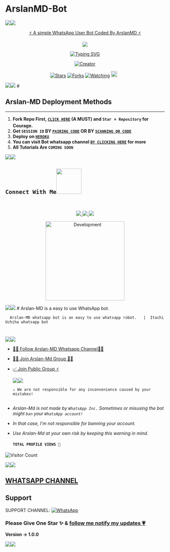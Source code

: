   # ArslanMD-Bot
   <a><img src='https://imgur.com/a/RMj1sWx.gif'/></a><a><img src='https://imgur.com/a/RMj1sWx.gif'/></a>
<p align="center"> 
<u>⚡ A simple WhatsApp User Bot Coded By ArslanMD ⚡</u>
</p>
<p align="center">
<img src="https://imgur.com/a/RMj1sWx.gif"/>       
<p align="center">
  <a href="https://git.io/typing-svg"><img src="https://readme-typing-svg.demolab.com?font=EB+Garamond&weight=800&size=28&duration=4000&pause=1000&random=false&width=435&lines=+•__I'M+ARSLANMD-+BOT__•;MULTI-DEVICE+WHATSAPP+BOT;DEVELOPED+BY+ARSLAN+MD;RELEASED+DATE+18%2F6%2F2024." alt="Typing SVG" /></a>
</p> 
<p align="center">
<a href="#"><img title="Creator" src="https://img.shields.io/badge/Creator-ArslanMD-red.svg?style=for-the-badge&logo=github"></a>
</p>
<p align="center">
<a href="https://github.com/ArslanMDofficial/ArslanMD-Bot/stargazers/"><img title="Stars" src="https://img.shields.io/github/stars/ArslanMDofficial/ArslanMD-Bot?color=blue&style=flat-square"></a>
<a href="https://github.com/ArslanMDofficial/ArslanMD-Bot/network/members"><img title="Forks" src="https://img.shields.io/github.com/ArslanMDofficial/ArslanMD-Bot?color=yellow&style=flat-square"></a>
<a href="https://github.com/ArslanMDofficial/ArslanMD-Bot/watchers"><img title="Watching" src="https://img.shields.io/github/watchers/ArslanMDofficial/ArslanMD-Bot?label=Watchers&color=red&style=flat-square"></a>
<a href="https://github.com/ArslanMDofficial/ArslanMD-Bot/graphs/commit-activity"><img height="20" src="https://img.shields.io/badge/Maintained-Yes-red.svg"></a>&nbsp;&nbsp;
</p>
<a><img src='https://i.imgur.com/LyHic3i.gif'/></a><a><img src='https://i.imgur.com/LyHic3i.gif'/></a>
#

## Arslan-MD Deployment Methods
---
1.  **Fork Repo First, [`CLICK HERE`](https://github.com/ArslanMDofficial/ArslanMD-Bot) (A MUST) and `Star ⭐ Repository` for Courage.**
2.  **Get `SESSION ID` BY [`PAIRING CODE`](https://gojousession-05ea27b8ff9a.herokuapp.com/pair) 
 OR BY [`SCANNING QR CODE`](https://gojousession-05ea27b8ff9a.herokuapp.com/wasiqr)** 
3. **Deploy on [`HEROKU`](https://dashboard.heroku.com/new?template=https://github.com/ArslanMDofficial/ArslanMD-Bot)**
8. **You can visit Bot whatsapp channel [`BY CLICKING HERE`](https://whatsapp.com/channel/0029VaZsyQ21XqudOTjyG30Z) for more**
9. **All Tutorials Are `COMING SOON`**

<a><img src='https://imgur.com/a/RMj1sWx.gif'/></a><a><img src='https://i.imgur.com/LyHic3i.gif'/></a>

## ```Connect With Me```<img src="https://github.com/ArslanMDofficial/ArslanMD-Bot/raw/main/assets/mdImages/handshake.gif" width ="80"></h1> 
 <br> 
<p align="center">
<a href="https://wa.me/923237045919"><img src="https://img.shields.io/badge/Contact ArslanMD-25D366?style=for-the-badge&logo=whatsapp&logoColor=white" />
<a href="https://whatsapp.com/channel/0029VaZsyQ21XqudOTjyG30Z"><img src="https://img.shields.io/badge/Join Official Channel-25D366?style=for-the-badge&logo=whatsapp&logoColor=white" />
<a href="https://www.youtube.com/@arslanmdofficial"><img src="https://img.shields.io/badge/Subscribe-ff0000?style=for-the-badge&logo=youtube&logoColor=ff000000&link=https://www.youtube.com/@arslanmdofficial" /><br>
<p align="center">
<img alt="Development" width="250" src="https://media2.giphy.com/media/W9tBvzTXkQopi/giphy.gif?cid=6c09b952xu6syi1fyqfyc04wcfk0qvqe8fd7sop136zxfjyn&ep=v1_internal_gif_by_id&rid=giphy.gif&ct=g" /> </p>
<a><img src='https://i.imgur.com/LyHic3i.gif'/></a><a><img src='https://i.imgur.com/LyHic3i.gif'/></a>
# 
Arslan-MD is a easy to use WhatsApp bot. 

      Arslan-MD whatsapp bot is an easy to use whatsapp robot.   |  Itachi Uchiha whatsapp bot
# 
# 
<a><img src='https://imgur.com/a/RMj1sWx.gif'/></a><a><img src='https://i.imgur.com/LyHic3i.gif'/></a>

* [🧑‍💻 Follow Arslan-MD Whatsapp Channel🧑‍💻](https://whatsapp.com/channel/0029VaZsyQ21XqudOTjyG30Z)

* [🧑‍💻 Join Arslan-Md Group 🧑‍💻](https://t.me/arslanmdofficial)

* [✅ Join Public Group ⚡](https://chat.whatsapp.com/Hk4jZg8HMoH1auWAKazX)

  <a><img src='https://imgur.com/a/RMj1sWx.gif'/></a><a><img src='https://imgur.com/a/RMj1sWx.gif'/></a>

      ⚠️ We are not responsible for any inconvenience caused by your mistakes!
  
## 

- *Arslan-Md is not made by `WhatsApp Inc.` Sometimes or misusing the bot might `ban` your `WhatsApp account!`*
- *In that case, I'm not responsible for banning your account.*
- *Use Arslan-Md at your own risk by keeping this warning in mind.*
  
  #### ```TOTAL PROFILE VIEWS 🧚```
![Visitor Count](https://profile-counter.glitch.me/ArslanMDofficial/count.svg)

<a><img src='https://imgur.com/a/RMj1sWx.gif'/></a><a><img src='https://i.imgur.com/LyHic3i.gif'/></a>

 ## [ WHATSAPP CHANNEL ](https://whatsapp.com/channel/0029VaZsyQ21XqudOTjyG30Z) 

## Support

SUPPORT CHANNEL: <a href="https://whatsapp.com/channel/0029VafEBFX2Jl8DSYclsS08"><img alt="WhatsApp" src="https://img.shields.io/badge/WhatsApp-25D366?style=for-the-badge&logo=whatsapp&logoColor=white"/></a>


### Please Give One Star ✨ & [follow me notify my updates 💗](https://github.com/ArslanMDofficial)
<b>Version -> 1.0.0</b>

<a><img src='https://imgur.com/a/RMj1sWx.gif'/></a><a><img src='https://imgur.com/a/RMj1sWx.gif'/></a>
